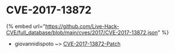# CVE-2017-13872
{% embed url="https://github.com/Live-Hack-CVE/full_database/blob/main/cves/2017/CVE-2017-13872.json" %}

* giovannidispoto ~> [CVE-2017-13872-Patch](https://www.alice-snow.ru/2017/database/cve-2017-13872/cve-2017-13872-patch-giovannidispoto)